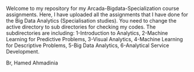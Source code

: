 Welcome to my repository for my Arcada-Bigdata-Specialization course assignments.
Here, I have uploaded all the assignments that I have done for the Big Data Analytics (Specialisation studies).
You need to change the active directory to sub directories for checking my codes. The subdirectories are including: 
1-Introduction to Analytics,
2-Machine Learning for Predictive Problems,
3-Visual Analytics,
4-Machine Learning for Descriptive Problems,
5-Big Data Analytics,
6-Analytical Service Development.

Br,
Hamed Ahmadinia

